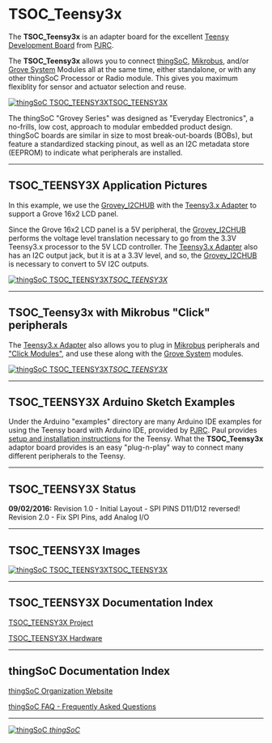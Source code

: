 # TSOC_Teensy3x

The **TSOC_Teensy3x** is an adapter board for the excellent [Teensy Development Board](https://www.pjrc.com/teensy/) from [PJRC](https://www.pjrc.com/).

The **TSOC_Teensy3x** allows you to connect [thingSoC](http://thingsoc.github.io/), [Mikrobus](http://www.mikroe.com/mikrobus/), 
and/or [Grove System](http://www.seeedstudio.com/blog/2016/03/09/tutorial-intro-to-grove-connectors-for-arduinoraspberry-pi-projects/) 
Modules all at the same time, either standalone, or with any other thingSoC Processor or Radio module.
This gives you maximum flexiblity for sensor and actuator selection and reuse. 

[![thingSoC TSOC_TEENSY3X](https://github.com/thingSoC/TSOC_Teensy3x/blob/master/TSOC_Teensy3x/images/product/TSOC_Teensy3x.png?raw=true)TSOC_TEENSY3X](https://github.com/thingSoC/TSOC_TEENSY3X)

The thingSoC "Grovey Series" was designed as "Everyday Electronics", a no-frills, low cost, approach to modular embedded product design.
thingSoC boards are similar in size to most break-out-boards (BOBs), but feature a standardized stacking pinout, as well as an I2C metadata store (EEPROM)
to indicate what peripherals are installed.

---------------------------------------

## TSOC_TEENSY3X Application Pictures

In this example, we use the [Grovey_I2CHUB](https://github.com/thingSoC/TSOC_GROVEY_I2CHUB) with the [Teensy3.x Adapter](https://github.com/thingSoC/TSOC_Teensy3x)
to support a Grove 16x2 LCD panel.

Since the Grove 16x2 LCD panel is a 5V peripheral, the [Grovey_I2CHUB](https://github.com/thingSoC/TSOC_GROVEY_I2CHUB) performs the voltage level translation
necessary to go from the 3.3V Teensy3.x processor to the 5V LCD controller. The [Teensy3.x Adapter](https://github.com/thingSoC/TSOC_Teensy3x) also has an I2C output jack, but it is at a 3.3V level,
and so, the [Grovey_I2CHUB](https://github.com/thingSoC/TSOC_GROVEY_I2CHUB) is necessary to convert to 5V I2C outputs.

[![thingSoC TSOC_TEENSY3X](https://github.com/thingSoC/TSOC_Teensy3x/blob/master/TSOC_Teensy3x/images/product/teensy3.1with%20Grove_5V_I2C_LCD_panel.png?raw=true)*TSOC_TEENSY3X*](https://github.com/thingSoC/TSOC_TEENSY3X)

---------------------------------------

## TSOC_Teensy3x with Mikrobus "Click" peripherals

The [Teensy3.x Adapter](https://github.com/thingSoC/TSOC_Teensy3x) also allows you to plug in [Mikrobus](http://www.mikroe.com/mikrobus/) 
peripherals and ["Click Modules"](http://www.mikroe.com/click/), and use these along with the 
[Grove System](http://www.seeedstudio.com/blog/2016/03/09/tutorial-intro-to-grove-connectors-for-arduinoraspberry-pi-projects/) modules. 

[![thingSoC TSOC_TEENSY3X](https://github.com/thingSoC/TSOC_Teensy3x/blob/master/TSOC_Teensy3x/images/product/TSOC_Teensy3x_with_Click.png?raw=true)*TSOC_TEENSY3X*](https://github.com/thingSoC/TSOC_TEENSY3X)


---------------------------------------

## TSOC_TEENSY3X Arduino Sketch Examples

Under the Arduino "examples" directory are many Arduino IDE examples for using the Teensy board with Arduino IDE,
provided by [PJRC](https://www.pjrc.com/). Paul provides [setup and installation instructions](https://www.pjrc.com/teensy/tutorial.html) for the Teensy.
What the **TSOC_Teensy3x** adaptor board provides is an easy "plug-n-play" way to connect many different peripherals to the Teensy.

---------------------------------------

## TSOC_TEENSY3X Status <a name="TSOC_TEENSY3X_status"/>

**09/02/2016:** 
Revision 1.0 - Initial Layout - SPI PINS D11/D12 reversed!
Revision 2.0 - Fix SPI Pins, add Analog I/O


---------------------------------------
## TSOC_TEENSY3X Images


[![thingSoC TSOC_TEENSY3X](https://github.com/thingSoC/TSOC_Teensy3x/blob/master/TSOC_Teensy3x/images/product/TSOC_Teensy3x_with_Grove.png?raw=true)TSOC_TEENSY3X](https://github.com/thingSoC/TSOC_TEENSY3X)


---------------------------------------

## TSOC_TEENSY3X Documentation Index <a name="TSOC_TEENSY3X_documentation_index"/>

[TSOC_TEENSY3X Project](https://github.com/thingSoC/TSOC_Teensy3x)

[TSOC_TEENSY3X Hardware](https://github.com/thingSoC/TSOC_Teensy3x/tree/master/TSOC_Teensy3x/hardware)


---------------------------------------

## thingSoC Documentation Index <a name="thingSoC_documentation_index"/>

[thingSoC Organization Website](http://thingSoC.github.io)

[thingSoC FAQ - Frequently Asked Questions](http://thingsoc.github.io/support/faq.html)

---------------------------------------

[![thingSoC](http://thingsoc.github.io/img/projects/thingSoC/thingSoC_thumb.png?raw=true) 
*thingSoC*](http://thingsoc.github.io)
